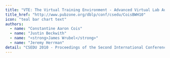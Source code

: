```yaml
---
title: "VTE: The Virtual Training Environment - Advanced Virtual Lab Authoring and Delivery"
title_href: "http://www.pubzone.org/dblp/conf/csedu/CoisBWH10"
icon: "teal bar chart text"
authors:
  - name: "Constantine Aaron Cois"
  - name: "Justin Beckwith"
  - name: "<strong>James Wrubel</strong>"
  - name: "Jeremy Herrman"
detail: "CSEDU 2010 - Proceedings of the Second International Conference on Computer Supported Education, Valencia, Spain, April 7-10, 2010 - Volume 1 2010"
---
```

